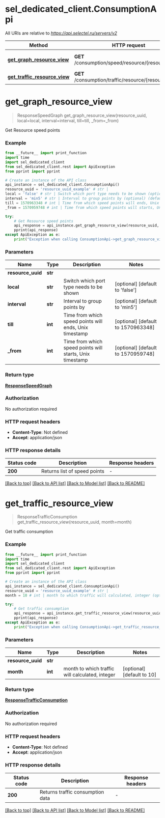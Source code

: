 # sel_dedicated_client.ConsumptionApi

All URIs are relative to *https://api.selectel.ru/servers/v2*

Method | HTTP request | Description
------------- | ------------- | -------------
[**get_graph_resource_view**](ConsumptionApi.md#get_graph_resource_view) | **GET** /consumption/speed/resource/{resource_uuid} | Get Resource speed points
[**get_traffic_resource_view**](ConsumptionApi.md#get_traffic_resource_view) | **GET** /consumption/traffic/resource/{resource_uuid} | Get traffic consumption


# **get_graph_resource_view**
> ResponseSpeedGraph get_graph_resource_view(resource_uuid, local=local, interval=interval, till=till, _from=_from)

Get Resource speed points

### Example

```python
from __future__ import print_function
import time
import sel_dedicated_client
from sel_dedicated_client.rest import ApiException
from pprint import pprint

# Create an instance of the API class
api_instance = sel_dedicated_client.ConsumptionApi()
resource_uuid = 'resource_uuid_example' # str | 
local = 'false' # str | Switch which port type needs to be shown (optional) (default to 'false')
interval = 'min5' # str | Interval to group points by (optional) (default to 'min5')
till = 1570963348 # int | Time from which speed points will ends, Unix timestamp (optional) (default to 1570963348)
_from = 1570959748 # int | Time from which speed points will starts, Unix timestamp (optional) (default to 1570959748)

try:
    # Get Resource speed points
    api_response = api_instance.get_graph_resource_view(resource_uuid, local=local, interval=interval, till=till, _from=_from)
    pprint(api_response)
except ApiException as e:
    print("Exception when calling ConsumptionApi->get_graph_resource_view: %s\n" % e)
```

### Parameters

Name | Type | Description  | Notes
------------- | ------------- | ------------- | -------------
 **resource_uuid** | **str**|  | 
 **local** | **str**| Switch which port type needs to be shown | [optional] [default to &#39;false&#39;]
 **interval** | **str**| Interval to group points by | [optional] [default to &#39;min5&#39;]
 **till** | **int**| Time from which speed points will ends, Unix timestamp | [optional] [default to 1570963348]
 **_from** | **int**| Time from which speed points will starts, Unix timestamp | [optional] [default to 1570959748]

### Return type

[**ResponseSpeedGraph**](ResponseSpeedGraph.md)

### Authorization

No authorization required

### HTTP request headers

 - **Content-Type**: Not defined
 - **Accept**: application/json

### HTTP response details
| Status code | Description | Response headers |
|-------------|-------------|------------------|
**200** | Returns list of speed points |  -  |

[[Back to top]](#) [[Back to API list]](../README.md#documentation-for-api-endpoints) [[Back to Model list]](../README.md#documentation-for-models) [[Back to README]](../README.md)

# **get_traffic_resource_view**
> ResponseTrafficConsumption get_traffic_resource_view(resource_uuid, month=month)

Get traffic consumption

### Example

```python
from __future__ import print_function
import time
import sel_dedicated_client
from sel_dedicated_client.rest import ApiException
from pprint import pprint

# Create an instance of the API class
api_instance = sel_dedicated_client.ConsumptionApi()
resource_uuid = 'resource_uuid_example' # str | 
month = 10 # int | month to which traffic will calculated, integer (optional) (default to 10)

try:
    # Get traffic consumption
    api_response = api_instance.get_traffic_resource_view(resource_uuid, month=month)
    pprint(api_response)
except ApiException as e:
    print("Exception when calling ConsumptionApi->get_traffic_resource_view: %s\n" % e)
```

### Parameters

Name | Type | Description  | Notes
------------- | ------------- | ------------- | -------------
 **resource_uuid** | **str**|  | 
 **month** | **int**| month to which traffic will calculated, integer | [optional] [default to 10]

### Return type

[**ResponseTrafficConsumption**](ResponseTrafficConsumption.md)

### Authorization

No authorization required

### HTTP request headers

 - **Content-Type**: Not defined
 - **Accept**: application/json

### HTTP response details
| Status code | Description | Response headers |
|-------------|-------------|------------------|
**200** | Returns traffic consumption data |  -  |

[[Back to top]](#) [[Back to API list]](../README.md#documentation-for-api-endpoints) [[Back to Model list]](../README.md#documentation-for-models) [[Back to README]](../README.md)

